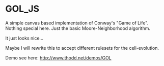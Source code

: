 GOL_JS
======

A simple canvas based implementation of Conway's "Game of Life".
Nothing special here. Just the basic Moore-Neighborhood algorithm.

It just looks nice...

Maybe I will rewrite this to accept different rulesets for the cell-evolution.

Demo see here:
http://www.thodd.net/demos/GOL
